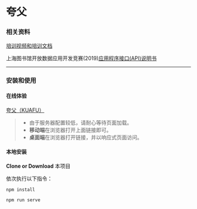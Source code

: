 # 夸父

### 相关资料
[培训视频和培训文档](http://opendata.library.sh.cn/docs/)

上海图书馆开放数据应用开发竞赛(2019)[应用程序接口(API)说明书](http://data.library.sh.cn/res/doc/api_2019.pdf)

---
### 安装和使用
#### 在线体验
[夸父（KUAFU）](http://149.248.63.161:2019/)

> * 由于服务器配置较低，请耐心等待页面加载。
> * **移动端**在浏览器打开上面链接即可。
> * **桌面端**在浏览器打开链接，并以响应式页面访问。

#### 本地安装

**Clone or Download** 本项目

依次执行以下指令：

```
npm install

npm run serve
```
